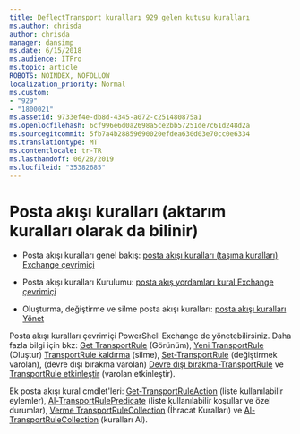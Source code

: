 ```yaml
---
title: DeflectTransport kuralları 929 gelen kutusu kuralları
ms.author: chrisda
author: chrisda
manager: dansimp
ms.date: 6/15/2018
ms.audience: ITPro
ms.topic: article
ROBOTS: NOINDEX, NOFOLLOW
localization_priority: Normal
ms.custom:
- "929"
- "1800021"
ms.assetid: 9733ef4e-db8d-4345-a072-c251480875a1
ms.openlocfilehash: 6cf996e6d0a2698a5ce2bb57251de7c61d248d2a
ms.sourcegitcommit: 5fb7a4b28859690020efdea630d03e70cc0e6334
ms.translationtype: MT
ms.contentlocale: tr-TR
ms.lasthandoff: 06/28/2019
ms.locfileid: "35382685"
---
```

# <a name="mail-flow-rules-also-known-as-transport-rules"></a>Posta akışı kuralları (aktarım kuralları olarak da bilinir)

- Posta akışı kuralları genel bakış: [posta akışı kuralları (taşıma kuralları) Exchange çevrimiçi](https://technet.microsoft.com/library/jj919238.aspx)

- Posta akışı kuralları Kurulumu: [posta akış yordamları kural Exchange çevrimiçi](https://technet.microsoft.com/library/dn600436.aspx)

- Oluşturma, değiştirme ve silme posta akışı kuralları: [posta akışı kuralları Yönet](https://technet.microsoft.com/library/jj657505.aspx)

Posta akışı kuralları çevrimiçi PowerShell Exchange de yönetebilirsiniz. Daha fazla bilgi için bkz: [Get TransportRule](https://docs.microsoft.com/powershell/module/exchange/policy-and-compliance/get-transportrule) (Görünüm), [Yeni TransportRule](https://docs.microsoft.com/powershell/module/exchange/policy-and-compliance/new-transportrule) (Oluştur) [TransportRule kaldırma](https://docs.microsoft.com/powershell/module/exchange/policy-and-compliance/remove-transportrule) (silme), [Set-TransportRule](https://docs.microsoft.com/powershell/module/exchange/policy-and-compliance/set-transportrule) (değiştirmek varolan), (devre dışı bırakma varolan) [Devre dışı bırakma-TransportRule](https://docs.microsoft.com/powershell/module/exchange/policy-and-compliance/disable-transportrule) ve [TransportRule etkinleştir](https://docs.microsoft.com/powershell/module/exchange/policy-and-compliance/enable-transportrule) (varolan etkinleştir).

Ek posta akışı kural cmdlet'leri: [Get-TransportRuleAction](https://docs.microsoft.com/powershell/module/exchange/policy-and-compliance/get-transportruleaction) (liste kullanılabilir eylemler), [Al-TransportRulePredicate](https://docs.microsoft.com/powershell/module/exchange/policy-and-compliance/get-transportrulepredicate) (liste kullanılabilir koşullar ve özel durumlar), [Verme TransportRuleCollection](https://docs.microsoft.com/powershell/module/exchange/policy-and-compliance/export-transportrulecollection) (İhracat Kuralları) ve [ Al-TransportRuleCollection](https://docs.microsoft.com/powershell/module/exchange/policy-and-compliance/import-transportrulecollection) (kuralları Al).

